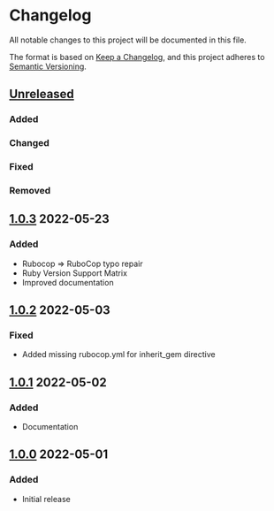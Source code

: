 # Changelog
All notable changes to this project will be documented in this file.

The format is based on [Keep a Changelog](https://keepachangelog.com/en/1.0.0/),
and this project adheres to [Semantic Versioning](https://semver.org/spec/v2.0.0.html).

## [Unreleased]
### Added

### Changed

### Fixed

### Removed

## [1.0.3] 2022-05-23
### Added
* Rubocop => RuboCop typo repair
* Ruby Version Support Matrix
* Improved documentation

## [1.0.2] 2022-05-03
### Fixed
* Added missing rubocop.yml for inherit_gem directive

## [1.0.1] 2022-05-02
### Added
* Documentation

## [1.0.0] 2022-05-01
### Added
* Initial release

[Unreleased]: https://github.com/rubocop-lts/rubocop-ruby2_7/compare/v1.0.3...HEAD
[1.0.3]: https://github.com/rubocop-lts/rubocop-ruby2_7/compare/v1.0.2...v1.0.3
[1.0.2]: https://github.com/rubocop-lts/rubocop-ruby2_7/compare/v1.0.1...v1.0.2
[1.0.1]: https://github.com/rubocop-lts/rubocop-ruby2_7/compare/v1.0.0...v1.0.1
[1.0.0]: https://github.com/rubocop-lts/rubocop-ruby2_7/compare/70d9ab2660620916ed08d1f6057d10fc4f9aa731...v1.0.0
